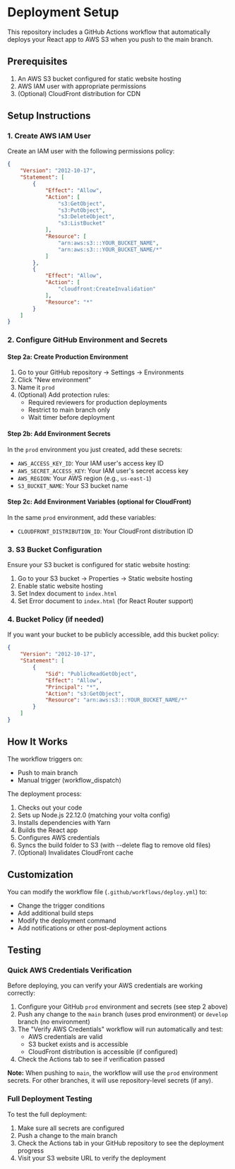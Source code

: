 # Deployment Setup

This repository includes a GitHub Actions workflow that automatically deploys your React app to AWS S3 when you push to the main branch.

## Prerequisites

1. An AWS S3 bucket configured for static website hosting
2. AWS IAM user with appropriate permissions
3. (Optional) CloudFront distribution for CDN

## Setup Instructions

### 1. Create AWS IAM User

Create an IAM user with the following permissions policy:

```json
{
    "Version": "2012-10-17",
    "Statement": [
        {
            "Effect": "Allow",
            "Action": [
                "s3:GetObject",
                "s3:PutObject",
                "s3:DeleteObject",
                "s3:ListBucket"
            ],
            "Resource": [
                "arn:aws:s3:::YOUR_BUCKET_NAME",
                "arn:aws:s3:::YOUR_BUCKET_NAME/*"
            ]
        },
        {
            "Effect": "Allow",
            "Action": [
                "cloudfront:CreateInvalidation"
            ],
            "Resource": "*"
        }
    ]
}
```

### 2. Configure GitHub Environment and Secrets

#### Step 2a: Create Production Environment
1. Go to your GitHub repository → Settings → Environments
2. Click "New environment"
3. Name it `prod`
4. (Optional) Add protection rules:
   - Required reviewers for production deployments
   - Restrict to main branch only
   - Wait timer before deployment

#### Step 2b: Add Environment Secrets
In the `prod` environment you just created, add these secrets:
- `AWS_ACCESS_KEY_ID`: Your IAM user's access key ID
- `AWS_SECRET_ACCESS_KEY`: Your IAM user's secret access key
- `AWS_REGION`: Your AWS region (e.g., `us-east-1`)
- `S3_BUCKET_NAME`: Your S3 bucket name

#### Step 2c: Add Environment Variables (optional for CloudFront)
In the same `prod` environment, add these variables:
- `CLOUDFRONT_DISTRIBUTION_ID`: Your CloudFront distribution ID

### 3. S3 Bucket Configuration

Ensure your S3 bucket is configured for static website hosting:

1. Go to your S3 bucket → Properties → Static website hosting
2. Enable static website hosting
3. Set Index document to `index.html`
4. Set Error document to `index.html` (for React Router support)

### 4. Bucket Policy (if needed)

If you want your bucket to be publicly accessible, add this bucket policy:

```json
{
    "Version": "2012-10-17",
    "Statement": [
        {
            "Sid": "PublicReadGetObject",
            "Effect": "Allow",
            "Principal": "*",
            "Action": "s3:GetObject",
            "Resource": "arn:aws:s3:::YOUR_BUCKET_NAME/*"
        }
    ]
}
```

## How It Works

The workflow triggers on:
- Push to main branch
- Manual trigger (workflow_dispatch)

The deployment process:
1. Checks out your code
2. Sets up Node.js 22.12.0 (matching your volta config)
3. Installs dependencies with Yarn
4. Builds the React app
5. Configures AWS credentials
6. Syncs the build folder to S3 (with --delete flag to remove old files)
7. (Optional) Invalidates CloudFront cache

## Customization

You can modify the workflow file (`.github/workflows/deploy.yml`) to:
- Change the trigger conditions
- Add additional build steps
- Modify the deployment command
- Add notifications or other post-deployment actions

## Testing

### Quick AWS Credentials Verification

Before deploying, you can verify your AWS credentials are working correctly:

1. Configure your GitHub `prod` environment and secrets (see step 2 above)
2. Push any change to the `main` branch (uses prod environment) or `develop` branch (no environment)
3. The "Verify AWS Credentials" workflow will run automatically and test:
   - AWS credentials are valid
   - S3 bucket exists and is accessible  
   - CloudFront distribution is accessible (if configured)
4. Check the Actions tab to see if verification passed

**Note:** When pushing to `main`, the workflow will use the `prod` environment secrets. For other branches, it will use repository-level secrets (if any).

### Full Deployment Testing

To test the full deployment:
1. Make sure all secrets are configured
2. Push a change to the main branch
3. Check the Actions tab in your GitHub repository to see the deployment progress
4. Visit your S3 website URL to verify the deployment
